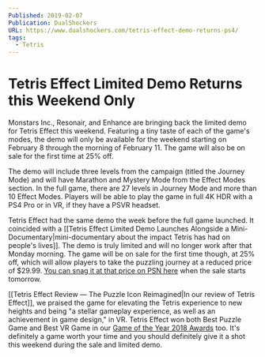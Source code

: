 ```yaml
---
Published: 2019-02-07
Publication: DualShockers
URL: https://www.dualshockers.com/tetris-effect-demo-returns-ps4/
tags:
  - Tetris
---
```

# Tetris Effect Limited Demo Returns this Weekend Only

Monstars Inc., Resonair, and Enhance are bringing back the limited demo for Tetris Effect this weekend. Featuring a tiny taste of each of the game's modes, the demo will only be available for the weekend starting on February 8 through the morning of February 11. The game will also be on sale for the first time at 25% off.

The demo will include three levels from the campaign (titled the Journey Mode) and will have Marathon and Mystery Mode from the Effect Modes section. In the full game, there are 27 levels in Journey Mode and more than 10 Effect Modes. Players will be able to play the game in full 4K HDR with a PS4 Pro or in VR, if they have a PSVR headset.

Tetris Effect had the same demo the week before the full game launched. It coincided with a [[Tetris Effect Limited Demo Launches Alongside a Mini-Documentary|mini-documentary about the impact Tetris has had on people's lives]]. The demo is truly limited and will no longer work after that Monday morning. The game will be on sale for the first time though, at 25% off, which will allow players to take the puzzling journey at a reduced price of $29.99. [You can snag it at that price on PSN here](https://store.playstation.com/en-us/product/UP0751-CUSA13594_00-TETRISEFFECT0000) when the sale starts tomorrow.

[[Tetris Effect Review — The Puzzle Icon Reimagined|In our review of Tetris Effect]], we praised the game for elevating the Tetris experience to new heights and being "a stellar gameplay experience, as well as an achievement in game design," in VR. Tetris Effect won both Best Puzzle Game and Best VR Game in our [Game of the Year 2018 Awards](https://www.dualshockers.com/dualshockers-game-year-2018-awards-god-of-war/) too. It's definitely a game worth your time and you should definitely give it a shot this weekend during the sale and limited demo.